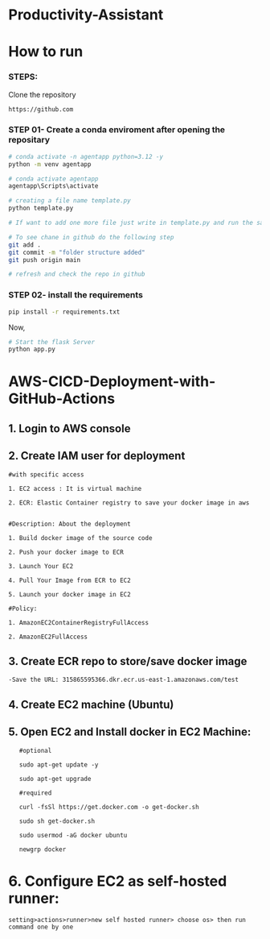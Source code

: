 # Productivity-Assistant

# How to run
### STEPS:

Clone the repository

```bash
https://github.com
```
### STEP 01- Create a conda enviroment after opening the repositary

```bash
# conda activate -n agentapp python=3.12 -y
python -m venv agentapp
```

```bash
# conda activate agentapp
agentapp\Scripts\activate

```

```bash
# creating a file name template.py
python template.py

# If want to add one more file just write in template.py and run the same cmd

# To see chane in github do the following step
git add .
git commit -m "folder structure added"
git push origin main

# refresh and check the repo in github
```


### STEP 02- install the requirements
```bash
pip install -r requirements.txt
```


Now,
```bash
# Start the flask Server
python app.py
```

# AWS-CICD-Deployment-with-GitHub-Actions

## 1. Login to AWS console

## 2. Create IAM user for deployment

    #with specific access

    1. EC2 access : It is virtual machine

    2. ECR: Elastic Container registry to save your docker image in aws


    #Description: About the deployment

    1. Build docker image of the source code

    2. Push your docker image to ECR

    3. Launch Your EC2

    4. Pull Your Image from ECR to EC2

    5. Launch your docker image in EC2

    #Policy:

    1. AmazonEC2ContainerRegistryFullAccess

    2. AmazonEC2FullAccess

##  3. Create ECR repo to store/save docker image
    -Save the URL: 315865595366.dkr.ecr.us-east-1.amazonaws.com/test

## 4. Create EC2 machine (Ubuntu)

## 5. Open EC2 and Install docker in EC2 Machine:


       #optional

       sudo apt-get update -y

       sudo apt-get upgrade

       #required

       curl -fsSl https://get.docker.com -o get-docker.sh

       sudo sh get-docker.sh

       sudo usermod -aG docker ubuntu

       newgrp docker

# 6. Configure EC2 as self-hosted runner:
    setting>actions>runner>new self hosted runner> choose os> then run command one by one        